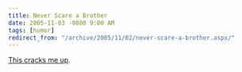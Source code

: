 ```yaml
---
title: Never Scare a Brother
date: 2005-11-03 -0800 9:00 AM
tags: [humor]
redirect_from: "/archive/2005/11/02/never-scare-a-brother.aspx/"
---
```


[This cracks me up](http://media.putfile.com/Never-Scare-a-Brother).

